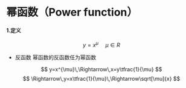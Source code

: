 # 幂函数（Power function）

####  1.定义
$$
y=x^{\mu}\,\,\,\,\,\,\,\,\mu\in R
$$

* 反函数
幂函数的反函数任为幂函数

$$
y=x^{\mu}\,\Rightarrow\,x=y\tfrac{1}{\mu}
$$
$$
\Rightarrow\,y=x\tfrac{1}{\mu}\,\Rightarrow\sqrt[\mu]{x}
$$


